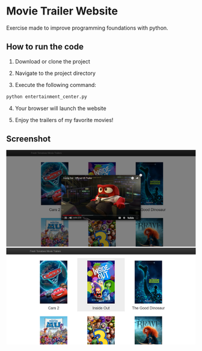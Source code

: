 # Movie Trailer Website
 
 Exercise made to improve programming foundations with python.

## How to run the code

1. Download or clone the project

2. Navigate to the project directory

3. Execute the following command:
```bash
python entertainment_center.py
```

4. Your browser will launch the website

5. Enjoy the trailers of my favorite movies!

## Screenshot
![Video trailer](https://raw.githubusercontent.com/saurer19/Python-MovieTrailer-Website/master/content/Trailer.PNG)
![Home](https://raw.githubusercontent.com/saurer19/Python-MovieTrailer-Website/master/content/Home.PNG)